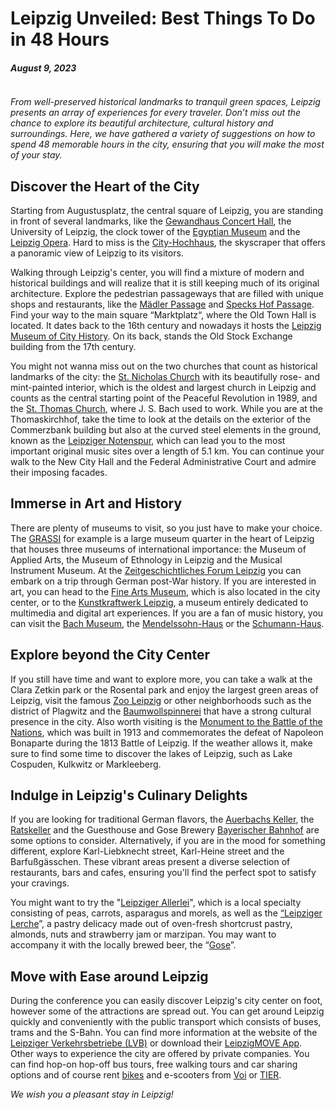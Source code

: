 # Leipzig Unveiled: Best Things To Do in 48 Hours
##### August 9, 2023

<img src="../img/news/2023_08_09.jpg" style="max-width:550px" height="auto" alt="">

*From well-preserved historical landmarks to tranquil green spaces, Leipzig presents an array of experiences for every traveler. Don’t miss out the chance to explore its beautiful architecture, cultural history and surroundings. Here, we have gathered a variety of suggestions on how to spend 48 memorable hours in the city, ensuring that you will make the most of your stay.*  

## Discover the Heart of the City  
Starting from Augustusplatz, the central square of Leipzig, you are standing in front of several landmarks, like the [Gewandhaus Concert Hall](https://www.gewandhausorchester.de/en/), the University of Leipzig, the clock tower of the [Egyptian Museum](https://www.uni-leipzig.de/en/university/structure/museums-and-collections/egyptian-museum) and the [Leipzig Opera](https://www.oper-leipzig.de/en). Hard to miss is the [City-Hochhaus](https://panorama-leipzig.de/), the skyscraper that offers a panoramic view of Leipzig to its visitors.  

Walking through Leipzig's center, you will find a mixture of modern and historical buildings and will realize that it is still keeping much of its original architecture. Explore the pedestrian passageways that are filled with unique shops and restaurants, like the [Mädler Passage](https://www.maedlerpassage.de/) and [Specks Hof Passage](https://speckshof.de/de/). Find your way to the main square “Marktplatz“, where the Old Town Hall is located. It dates back to the 16th century and nowadays it hosts the [Leipzig Museum of City History](https://www.stadtgeschichtliches-museum-leipzig.de/en/). On its back, stands the Old Stock Exchange building from the 17th century.  

You might not wanna miss out on the two churches that count as historical landmarks of the city: the [St. Nicholas Church](https://www.nikolaikirche.de/) with its beautifully rose- and mint-painted interior, which is the oldest and largest church in Leipzig and counts as the central starting point of the Peaceful Revolution in 1989, and the [St. Thomas Church](https://www.thomaskirche.org/), where J. S. Bach used to work. While you are at the Thomaskirchhof, take the time to look at the details on the exterior of the Commerzbank building but also at the curved steel elements in the ground, known as the [Leipziger Notenspur](https://notenspur-leipzig.de/en/music-routes/leipzig-music-trail/route-and-stations), which can lead you to the most important original music sites over a length of 5.1 km. You can continue your walk to the New City Hall and the Federal Administrative Court and admire their imposing facades.

## Immerse in Art and History  
There are plenty of museums to visit, so you just have to make your choice. The [GRASSI](https://www.grassimuseum.de/en/) for example is a large museum quarter in the heart of Leipzig that houses three museums of international importance: the Museum of Applied Arts, the Museum of Ethnology in Leipzig and the Musical Instrument Museum. At the [Zeitgeschichtliches Forum Leipzig](https://www.hdg.de/en/zeitgeschichtliches-forum-leipzig) you can embark on a trip through German post-War history. If you are interested in art, you can head to the [Fine Arts Museum](https://mdbk.de/en/), which is also located in the city center, or to the [Kunstkraftwerk Leipzig](https://www.kunstkraftwerk-leipzig.com/de/), a museum entirely dedicated to multimedia and digital art experiences. If you are a fan of music history, you can visit the [Bach Museum](https://www.bachmuseumleipzig.de/en/bach-museum), the [Mendelssohn-Haus](https://www.mendelssohn-stiftung.de/en/) or the [Schumann-Haus](https://www.schumannhaus.de/en/).

## Explore beyond the City Center
If you still have time and want to explore more, you can take a walk at the Clara Zetkin park or the Rosental park and enjoy the largest green areas of Leipzig, visit the famous [Zoo Leipzig](https://www.zoo-leipzig.de/en/) or other neighborhoods such as the district of Plagwitz and the [Baumwollspinnerei](https://www.spinnerei.de/) that have a strong cultural presence in the city. Also worth visiting is the [Monument to the Battle of the Nations](https://www.stadtgeschichtliches-museum-leipzig.de/en/visit/our-museums/monument-of-the-battle-of-the-nations/), which was built in 1913 and commemorates the defeat of Napoleon Bonaparte during the 1813 Battle of Leipzig. If the weather allows it, make sure to find some time to discover the lakes of Leipzig, such as Lake Cospuden, Kulkwitz or Markleeberg.

## Indulge in Leipzig's Culinary Delights
If you are looking for traditional German flavors, the [Auerbachs Keller](https://www.auerbachs-keller-leipzig.de/), the [Ratskeller](https://www.ratskeller-leipzig.de/) and the Guesthouse and Gose Brewery [Bayerischer Bahnhof](https://www.bayerischer-bahnhof.de/) are some options to consider. Alternatively, if you are in the mood for something different, explore Karl-Liebknecht street, Karl-Heine street and the Barfußgässchen. These vibrant areas present a diverse selection of restaurants, bars and cafes, ensuring you'll find the perfect spot to satisfy your cravings.

You might want to try the "[Leipziger Allerlei](https://en.wikipedia.org/wiki/Leipziger_Allerlei)", which is a local specialty consisting of peas, carrots, asparagus and morels, as well as the [“Leipziger Lerche](https://en.wikipedia.org/wiki/Leipziger_Lerche)”, a pastry delicacy made out of oven-fresh shortcrust pastry, almonds, nuts and strawberry jam or marzipan. You may want to accompany it with the locally brewed beer, the “[Gose](https://en.wikipedia.org/wiki/Gose)”.

## Move with Ease around Leipzig
During the conference you can easily discover Leipzig's city center on foot, however some of the attractions are spread out. You can get around Leipzig quickly and conveniently with the public transport which consists of buses, trams and the S-Bahn. You can find more information at the website of the [Leipziger Verkehrsbetriebe (LVB)](https://www.l.de/en/mobility/) or download their [LeipzigMOVE App](https://leipzig-move.de/). Other ways to experience the city are offered by private companies. You can find hop-on hop-off bus tours, free walking tours and car sharing options and of course rent [bikes](https://www.nextbike.de/en/) and e-scooters from [Voi](https://www.voi.com/) or [TIER](https://www.tier.app/en/).  

*We wish you a pleasant stay in Leipzig!*
